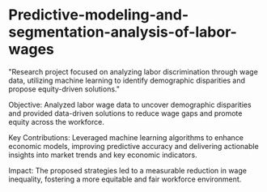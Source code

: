 # Predictive-modeling-and-segmentation-analysis-of-labor-wages

"Research project focused on analyzing labor discrimination through wage data, utilizing machine learning to identify demographic disparities and propose equity-driven solutions."


Objective: 
Analyzed labor wage data to uncover demographic disparities and provided data-driven solutions to reduce wage gaps and promote equity across the workforce.

Key Contributions: 
Leveraged machine learning algorithms to enhance economic models, improving predictive accuracy and delivering actionable insights into market trends and key economic indicators.

Impact: 
The proposed strategies led to a measurable reduction in wage inequality, fostering a more equitable and fair workforce environment.
